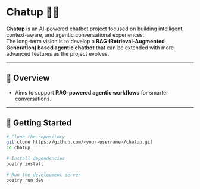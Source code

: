# Chatup 💬🤖

**Chatup** is an AI-powered chatbot project focused on building intelligent, context-aware, and agentic conversational experiences.  
The long-term vision is to develop a **RAG (Retrieval-Augmented Generation) based agentic chatbot** that can be extended with more advanced features as the project evolves.  

---

## 🌟 Overview
- Aims to support **RAG-powered agentic workflows** for smarter conversations.

---

## 🚀 Getting Started
```bash
# Clone the repository
git clone https://github.com/<your-username>/chatup.git
cd chatup

# Install dependencies
poetry install

# Run the development server
poetry run dev
